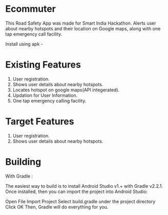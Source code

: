 # Ecommuter
This Road Safety App was made for Smart India Hackathon. Alerts user about nearby hotspots and their location on Google maps, along with one tap emergency call facility.

Install using apk - 

# Existing Features

1. User registration.
2. Shows user details about nearby hotspots.
3. Locates hotspot on google maps(API integerated).
4. Updation for User Information.
5. One tap emergency calling facility.


# Target Features

1. User registration.
2. Shows user details about nearby hotspots.


# Building

With Gradle :

The easiest way to build is to install Android Studio v1.+ with Gradle v2.2.1. Once installed, then you can import the project into Android Studio:

Open File
Import Project
Select build.gradle under the project directory
Click OK
Then, Gradle will do everything for you.
